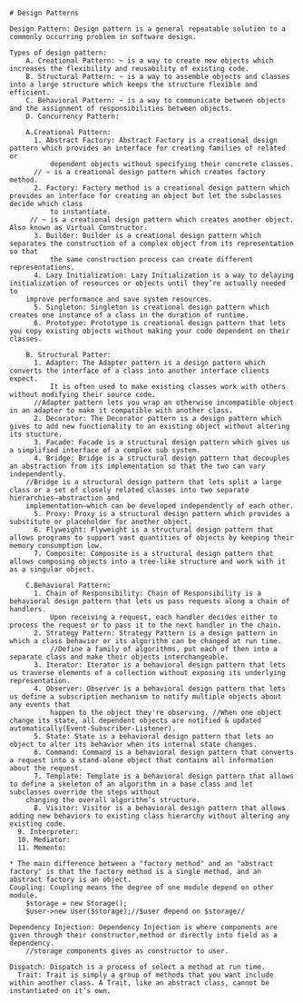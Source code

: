     # Design Patterns
    
    Design Pattern: Design pattern is a general repeatable solution to a commonly occurring problem in software design.
    
    Types of design pattern:
        A. Creational Pattern: ~ is a way to create new objects which increases the flexibility and reusability of existing code.
        B. Structural Pattern: ~ is a way to assemble objects and classes into a large structure which keeps the structure flexible and efficient.
        C. Behavioral Pattern: ~ is a way to communicate between objects and the assignment of responsibilities between objects.
        D. Concurrency Pattern:
      
        A.Creational Pattern:
          1. Abstract Factory: Abstract Factory is a creational design pattern which provides an interface for creating families of related or 
              dependent objects without specifying their concrete classes.
	      // ~ is a creational design pattern which creates factory method.
          2. Factory: Factory method is a creational design pattern which provides an interface for creating an object but let the subclasses decide which class
              to instantiate.
	     // ~ is a creational design pattern which creates another object. Also known as Virtual Constructor.
          3. Builder: Builder is a creational design pattern which separates the construction of a complex object from its representation so that 
              the same construction process can create different representations.
          4. Lazy Initialization: Lazy Initialization is a way to delaying initialization of resources or objects until they’re actually needed to 
	  	improve performance and save system resources. 
          5. Singleton: Singleton is creational design pattern which creates one instance of a class in the duration of runtime.
          6. Prototype: Prototype is creational design pattern that lets you copy existing objects without making your code dependent on their classes.
      
        B. Structural Patter:
          1. Adapter: The Adapter pattern is a design pattern which converts the interface of a class into another interface clients expect.
              It is often used to make existing classes work with others without modifying their source code.
	      //Adapter pattern lets you wrap an otherwise incompatible object in an adapter to make it compatible with another class.
          2. Decorator: The Decorator pattern is a design pattern which gives to add new functionality to an existing object without altering its stucture.
          3. Facade: Facade is a structural design pattern which gives us a simplified interface of a complex sub system.
          4. Bridge: Bridge is a structural design pattern that decouples an abstraction from its implementation so that the two can vary independently.
		//Bridge is a structural design pattern that lets split a large class or a set of closely related classes into two separate hierarchies—abstraction and 
	  	implementation—which can be developed independently of each other.
          5. Proxy: Proxy is a structural design pattern which provides a substitute or placeholder for another object.
          6. Flyweight: Flyweight is a structural design pattern that allows programs to support vast quantities of objects by keeping their memory consumption low.
          7. Composite: Composite is a structural design pattern that allows composing objects into a tree-like structure and work with it as a singular object.
          
        C.Behavioral Pattern: 
          1. Chain of Responsibility: Chain of Responsibility is a behavioral design pattern that lets us pass requests along a chain of handlers.
              Upon receiving a request, each handler decides either to process the request or to pass it to the next handler in the chain.
          2. Strategy Pattern: Strategy Pattern is a design pattern in which a class behavior or its algorithm can be changed at run time.
              //Define a family of algorithms, put each of then into a separate class and make their objects interchangeable.
          3. Iterator: Iterator is a behavioral design pattern that lets us traverse elements of a collection without exposing its underlying representation.
          4. Observer: Observer is a behavioral design pattern that lets us define a subscription mechanism to notify multiple objects about any events that
              happen to the object they're observing. //When one object change its state, all dependent objects are notified & updated automatically(Event-Subscriber-Listener).
          5. State: State is a behavioral design pattern that lets an object to alter its behavior when its internal state changes.
          6. Command: Command is a behavioral design pattern that converts a request into a stand-alone object that contains all information about the request.
          7. Template: Template is a behavioral design pattern that allows to define a skeleton of an algorithm in a base class and let subclasses override the steps without
	  	changing the overall algorithm’s structure.
          8. Visitor: Visitor is a behavioral design pattern that allows adding new behaviors to existing class hierarchy without altering any existing code.
	  9. Interpreter: 
	  10. Mediator:
	  11. Memento:
          
    * The main difference between a "factory method" and an "abstract factory" is that the factory method is a single method, and an abstract factory is an object.    
    Coupling: Coupling means the degree of one module depend on other module.
      	$storage = new Storage();
      	$user->new User($storage);//$user depend on $storage//
      	
    Dependency Injection: Dependency Injection is where components are given through their constructor,method or directly into field as a dependency.
      	//storage components gives as constructor to user. 
	
    Dispatch: Dispatch is a process of select a method at run time.
	  Trait: Trait is simply a group of methods that you want include within another class. A Trait, like an abstract class, cannot be instantiated on it’s own.
